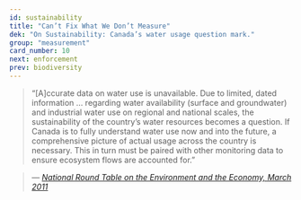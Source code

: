 ```yaml
---
id: sustainability
title: "Can’t Fix What We Don’t Measure"
dek: "On Sustainability: Canada’s water usage question mark."
group: "measurement"
card_number: 10
next: enforcement
prev: biodiversity
---
```


> “[A]ccurate data on water use is unavailable. Due to limited, dated information … regarding water availability (surface and groundwater) and industrial water use on regional and national scales, the sustainability of the country’s water resources becomes a question. If Canada is to fully understand water use now and into the future, a comprehensive picture of actual usage across the country is necessary. This in turn must be paired with other monitoring data to ensure ecosystem flows are accounted for.” 

> — <cite>[National Round Table on the Environment and the Economy, March 2011][1]</cite>

[1]:http://www.stratos-sts.com/insights/nrtee-report-changing-currents-water-sustainability-and-the-future-of-canadas-natural-resource-sectors/
